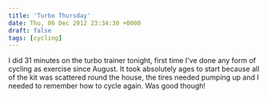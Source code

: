 ```yaml
---
title: 'Turbo Thursday'
date: Thu, 06 Dec 2012 23:34:30 +0000
draft: false
tags: [cycling]
---
```


I did 31 minutes on the turbo trainer tonight, first time I've done any form of cycling as exercise since August. It took absolutely ages to start because all of the kit was scattered round the house, the tires needed pumping up and I needed to remember how to cycle again. Was good though!